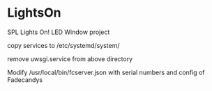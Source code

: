 # LightsOn
 SPL Lights On! LED Window project

copy services to /etc/systemd/system/

remove uwsgi.service from above directory

Modify /usr/local/bin/fcserver.json with serial numbers and config of Fadecandys
